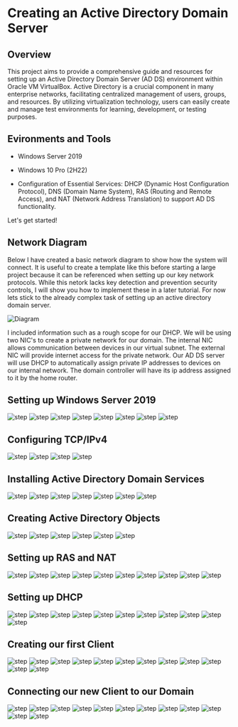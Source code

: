 <h1>Creating an Active Directory Domain Server</h1>

<h2>Overview</h2>
This project aims to provide a comprehensive guide and resources for setting up an Active Directory Domain Server (AD DS) environment within Oracle VM VirtualBox. Active Directory is a crucial component in many enterprise networks, facilitating centralized management of users, groups, and resources. By utilizing virtualization technology, users can easily create and manage test environments for learning, development, or testing purposes.

<h2>Evironments and Tools</h2>

- Windows Server 2019

- Windows 10 Pro (2H22)
  
- Configuration of Essential Services: DHCP (Dynamic Host Configuration Protocol), DNS (Domain Name System), RAS (Routing and Remote Access), and NAT (Network Address Translation) to support AD DS functionality.

Let's get started!
  
<h2>Network Diagram</h2>

Below I have created a basic network diagram to show how the system will connect. It is useful to create a template like this before starting a large project because it can be referenced when setting up our key network protocols. While this netork lacks key detection and prevention security controls, I will show you how to implement these in a later tutorial. For now lets stick to the already complex task of setting up an active directory domain server.

![Diagram](https://github.com/nicknava1/AD-DS/blob/main/Active%20Directory/Network%20Diagram.png)

I included information such as a rough scope for our DHCP. We will be using two NIC's to create a private network for our domain. The internal NIC allows communication between devices in our virtual subnet. The external NIC will provide internet access for the private network. Our AD DS server will use DHCP to automatically assign private IP addresses to devices on our internal network. The domain controller will have its ip address assigned to it by the home router.

<h2>Setting up Windows Server 2019</h2>

![step](https://github.com/nicknava1/AD-DS/blob/main/Active%20Directory/0.png)
![step](https://github.com/nicknava1/AD-DS/blob/main/Active%20Directory/1.png)
![step](https://github.com/nicknava1/AD-DS/blob/main/Active%20Directory/2.png)
![step](https://github.com/nicknava1/AD-DS/blob/main/Active%20Directory/3.png)
![step](https://github.com/nicknava1/AD-DS/blob/main/Active%20Directory/4.png)
![step](https://github.com/nicknava1/AD-DS/blob/main/Active%20Directory/5.png)
![step](https://github.com/nicknava1/AD-DS/blob/main/Active%20Directory/6.png)
![step](https://github.com/nicknava1/AD-DS/blob/main/Active%20Directory/7.png)

<h2>Configuring TCP/IPv4</h2>

![step](https://github.com/nicknava1/AD-DS/blob/main/Active%20Directory/8.png)
![step](https://github.com/nicknava1/AD-DS/blob/main/Active%20Directory/10.png)
![step](https://github.com/nicknava1/AD-DS/blob/main/Active%20Directory/11.png)
![step](https://github.com/nicknava1/AD-DS/blob/main/Active%20Directory/12.png)

<h2>Installing Active Directory Domain Services</h2>

![step](https://github.com/nicknava1/AD-DS/blob/main/Active%20Directory/13.png)
![step](https://github.com/nicknava1/AD-DS/blob/main/Active%20Directory/14.png)
![step](https://github.com/nicknava1/AD-DS/blob/main/Active%20Directory/15.png)
![step](https://github.com/nicknava1/AD-DS/blob/main/Active%20Directory/16.png)
![step](https://github.com/nicknava1/AD-DS/blob/main/Active%20Directory/17.png)
![step](https://github.com/nicknava1/AD-DS/blob/main/Active%20Directory/18.png)
![step](https://github.com/nicknava1/AD-DS/blob/main/Active%20Directory/19.png)

<h2>Creating Active Directory Objects</h2>

![step](https://github.com/nicknava1/AD-DS/blob/main/Active%20Directory/20.png)
![step](https://github.com/nicknava1/AD-DS/blob/main/Active%20Directory/21.png)
![step](https://github.com/nicknava1/AD-DS/blob/main/Active%20Directory/22.png)
![step](https://github.com/nicknava1/AD-DS/blob/main/Active%20Directory/23.png)
![step](https://github.com/nicknava1/AD-DS/blob/main/Active%20Directory/24.png)
![step](https://github.com/nicknava1/AD-DS/blob/main/Active%20Directory/25.png)

<h2>Setting up RAS and NAT</h2>

![step](https://github.com/nicknava1/AD-DS/blob/main/Active%20Directory/26.png)
![step](https://github.com/nicknava1/AD-DS/blob/main/Active%20Directory/27.png)
![step](https://github.com/nicknava1/AD-DS/blob/main/Active%20Directory/28.png)
![step](https://github.com/nicknava1/AD-DS/blob/main/Active%20Directory/29.png)
![step](https://github.com/nicknava1/AD-DS/blob/main/Active%20Directory/30.png)
![step](https://github.com/nicknava1/AD-DS/blob/main/Active%20Directory/31.png)
![step](https://github.com/nicknava1/AD-DS/blob/main/Active%20Directory/32.png)
![step](https://github.com/nicknava1/AD-DS/blob/main/Active%20Directory/33.png)
![step](https://github.com/nicknava1/AD-DS/blob/main/Active%20Directory/34.png)
![step](https://github.com/nicknava1/AD-DS/blob/main/Active%20Directory/35.png)


<h2>Setting up DHCP</h2>

![step](https://github.com/nicknava1/AD-DS/blob/main/Active%20Directory/26.png)
![step](https://github.com/nicknava1/AD-DS/blob/main/Active%20Directory/36.png)
![step](https://github.com/nicknava1/AD-DS/blob/main/Active%20Directory/37.png)
![step](https://github.com/nicknava1/AD-DS/blob/main/Active%20Directory/38.png)
![step](https://github.com/nicknava1/AD-DS/blob/main/Active%20Directory/39.png)
![step](https://github.com/nicknava1/AD-DS/blob/main/Active%20Directory/40.png)
![step](https://github.com/nicknava1/AD-DS/blob/main/Active%20Directory/41.png)
![step](https://github.com/nicknava1/AD-DS/blob/main/Active%20Directory/42.png)
![step](https://github.com/nicknava1/AD-DS/blob/main/Active%20Directory/43.png)
![step](https://github.com/nicknava1/AD-DS/blob/main/Active%20Directory/44.png)
![step](https://github.com/nicknava1/AD-DS/blob/main/Active%20Directory/45.png)

<h2>Creating our first Client</h2>

![step](https://github.com/nicknava1/AD-DS/blob/main/Active%20Directory/46.png)
![step](https://github.com/nicknava1/AD-DS/blob/main/Active%20Directory/47.png)
![step](https://github.com/nicknava1/AD-DS/blob/main/Active%20Directory/48.png)
![step](https://github.com/nicknava1/AD-DS/blob/main/Active%20Directory/49.png)
![step](https://github.com/nicknava1/AD-DS/blob/main/Active%20Directory/50.png)
![step](https://github.com/nicknava1/AD-DS/blob/main/Active%20Directory/51.png)
![step](https://github.com/nicknava1/AD-DS/blob/main/Active%20Directory/52.png)
![step](https://github.com/nicknava1/AD-DS/blob/main/Active%20Directory/53.png)
![step](https://github.com/nicknava1/AD-DS/blob/main/Active%20Directory/54.png)
![step](https://github.com/nicknava1/AD-DS/blob/main/Active%20Directory/55.png)
![step](https://github.com/nicknava1/AD-DS/blob/main/Active%20Directory/56.png)
![step](https://github.com/nicknava1/AD-DS/blob/main/Active%20Directory/57.png)

<h2>Connecting our new Client to our Domain</h2>

![step](https://github.com/nicknava1/AD-DS/blob/main/Active%20Directory/58.png)
![step](https://github.com/nicknava1/AD-DS/blob/main/Active%20Directory/59.png)
![step](https://github.com/nicknava1/AD-DS/blob/main/Active%20Directory/60.png)
![step](https://github.com/nicknava1/AD-DS/blob/main/Active%20Directory/61.png)
![step](https://github.com/nicknava1/AD-DS/blob/main/Active%20Directory/62.png)
![step](https://github.com/nicknava1/AD-DS/blob/main/Active%20Directory/63.png)
![step](https://github.com/nicknava1/AD-DS/blob/main/Active%20Directory/64.png)
![step](https://github.com/nicknava1/AD-DS/blob/main/Active%20Directory/65.png)
![step](https://github.com/nicknava1/AD-DS/blob/main/Active%20Directory/66.png)
![step](https://github.com/nicknava1/AD-DS/blob/main/Active%20Directory/67.png)
![step](https://github.com/nicknava1/AD-DS/blob/main/Active%20Directory/69.png)
![step](https://github.com/nicknava1/AD-DS/blob/main/Active%20Directory/70.png)
